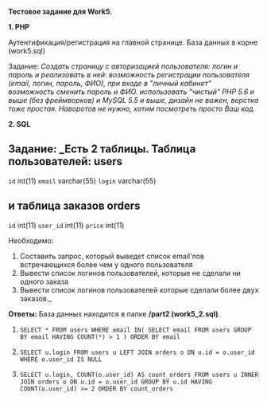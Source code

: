 **Тестовое задание для Work5.**

**1. PHP**

Аутентификация/регистрация на главной странице.
База данных в корне (work5.sql)

Задание:
_Создать страницу с авторизацией пользователя: логин и пароль и реализовать в ней:
 возможность регистрации пользователя (email, логин, пароль, ФИО),
 при входе в "личный кабинет" возможность сменить пароль и ФИО.
 использовать "чистый" PHP 5.6 и выше (без фреймворков) и MySQL 5.5 и выше, дизайн не важен, верстка тоже простая. Наворотов не нужно, хотим посмотреть просто Ваш код._
 
 **2. SQL**
 
Задание:
 _Есть 2 таблицы. Таблица пользователей:
  users
  ----------
  `id` int(11)
  `email` varchar(55)
  `login` varchar(55)
  
  и таблица заказов
  orders
  --------
  `id` int(11)
  `user_id` int(11)
  `price` int(11)
  
  Необходимо:
  1. Составить запрос, который выведет список email'лов встречающихся более чем у одного пользователя
  2. Вывести список логинов пользователей, которые не сделали ни одного заказа
  3. Вывести список логинов пользователей которые сделали более двух заказов._
  
  **Ответы:**
База данных находится в папке **/part2 (work5_2.sql)**. 

1. `SELECT
        *
    FROM
        users
    WHERE
        email IN(
        SELECT
            email
        FROM
            users
        GROUP BY
            email
        HAVING
            COUNT(*) > 1
    )
    ORDER BY
        email` 
        
2. `SELECT
        u.login
    FROM
        users u
    LEFT JOIN orders o ON
        u.id = o.user_id
    WHERE
        o.user_id IS NULL`
        
3. `SELECT
        u.login,
        COUNT(o.user_id) AS count_orders
    FROM
        users u
    INNER JOIN orders o ON
        u.id = o.user_id
    GROUP BY
        u.id
    HAVING
        COUNT(o.user_id) >= 2
    ORDER BY
        count_orders`        